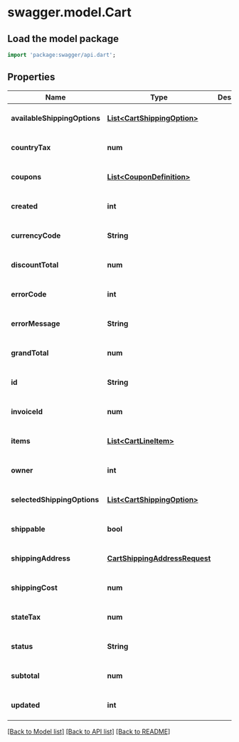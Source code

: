 # swagger.model.Cart

## Load the model package
```dart
import 'package:swagger/api.dart';
```

## Properties
Name | Type | Description | Notes
------------ | ------------- | ------------- | -------------
**availableShippingOptions** | [**List&lt;CartShippingOption&gt;**](CartShippingOption.md) |  | [optional] [default to []]
**countryTax** | **num** |  | [optional] [default to null]
**coupons** | [**List&lt;CouponDefinition&gt;**](CouponDefinition.md) |  | [optional] [default to []]
**created** | **int** |  | [optional] [default to null]
**currencyCode** | **String** |  | [optional] [default to null]
**discountTotal** | **num** |  | [optional] [default to null]
**errorCode** | **int** |  | [optional] [default to null]
**errorMessage** | **String** |  | [optional] [default to null]
**grandTotal** | **num** |  | [optional] [default to null]
**id** | **String** |  | [optional] [default to null]
**invoiceId** | **num** |  | [optional] [default to null]
**items** | [**List&lt;CartLineItem&gt;**](CartLineItem.md) |  | [optional] [default to []]
**owner** | **int** |  | [optional] [default to null]
**selectedShippingOptions** | [**List&lt;CartShippingOption&gt;**](CartShippingOption.md) |  | [optional] [default to []]
**shippable** | **bool** |  | [optional] [default to null]
**shippingAddress** | [**CartShippingAddressRequest**](CartShippingAddressRequest.md) |  | [optional] [default to null]
**shippingCost** | **num** |  | [optional] [default to null]
**stateTax** | **num** |  | [optional] [default to null]
**status** | **String** |  | [optional] [default to null]
**subtotal** | **num** |  | [optional] [default to null]
**updated** | **int** |  | [optional] [default to null]

[[Back to Model list]](../README.md#documentation-for-models) [[Back to API list]](../README.md#documentation-for-api-endpoints) [[Back to README]](../README.md)


